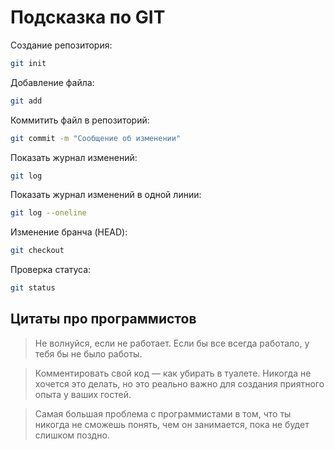 # Подсказка по GIT


Создание репозитория:

```sh
git init
```

Добавление файла:

```sh
git add
```

Коммитить файл в репозиторий:

```sh
git commit -m "Сообщение об изменении"
```

Показать журнал изменений:

```sh
git log
```

Показать журнал изменений в одной линии:

```sh
git log --oneline
```

Изменение бранча (HEAD):

```sh
git checkout
```

Проверка статуса:

```sh
git status
```
## Цитаты про программистов

> Не волнуйся, если не работает. Если бы все всегда работало, у тебя бы не было работы.

> Комментировать свой код — как убирать в туалете. Никогда не хочется это делать, но это реально важно для создания приятного опыта у ваших гостей.

> Самая большая проблема с программистами в том, что ты никогда не сможешь понять, чем он занимается, пока не будет слишком поздно.



